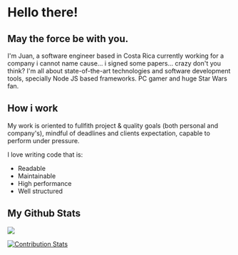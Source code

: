 # Hello there!
## May the force be with you.
I'm Juan, a software engineer based in Costa Rica currently working for a company i cannot name cause... i signed some papers... crazy don't you think? I'm all about state-of-the-art technologies and software development tools, specially Node JS based frameworks. PC gamer and huge Star Wars fan.

## How i work
My work is oriented to fullfith project & quality goals (both personal and company's), mindful of deadlines and clients expectation, capable to perform under pressure.

I love writing code that is:
* Readable
* Maintainable
* High performance
* Well structured

## My Github Stats
![](https://github-readme-stats.vercel.app/api?username=JuankBregar&show_icons=true&title_color=000)

[![Contribution Stats](https://github-contribution-stats.vercel.app/api/?username=JuankBregar)](https://github.com/JuankBregar/github-contribution-stats/)
